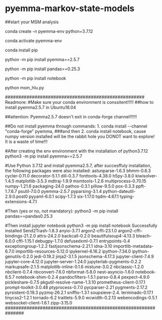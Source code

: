 # pyemma-markov-state-models
##start your MSM analysis

conda create -n pyemma-env python=3.7.12

conda activate pyemma-env

conda install pip

python -m pip install pyemma==2.5.7

python -m pip install pandas==0.25.3

python -m pip install notebook

python msm_hlu.py



####################################################
Readmore:
#Make sure your conda environment is conssitent!!!!!
##how to install pyemma2.5.7 in Ubuntu18.04

##attention: Pyemma2.5.7 doesn't exit in conda-forge channel!!!!!!

##Do not install pyemma through commands: 1. conda install --channel "conda-forge" pyemma,
###and then 2. conda install notebook, cause numpy version installed will be the rabbit hole you DONOT want to explore! It is a waste of time!!!

#After creating the env environment with the installation of python3.7.12
python3 -m pip install pyemma==2.5.7

#Use Python 3.7.12 and install pyemma2.5.7, after succesffuly installation, the following packages were also installed:
astunparse-1.6.3 bhmm-0.6.3 cycler-0.11.0 decorator-5.1.1 dill-0.3.7 fonttools-4.38.0 h5py-3.8.0
kiwisolver-1.4.5 matplotlib-3.5.3 mdtraj-1.9.9 msmtools-1.2.6 multiprocess-0.70.15 numpy-1.21.6
packaging-24.0 pathos-0.3.1 pillow-9.5.0 pox-0.3.3 ppft-1.7.6.7 psutil-7.0.0 pyemma-2.5.7 pyparsing-3.1.4
python-dateutil-2.9.0.post0 pyyaml-6.0.1 scipy-1.7.3 six-1.17.0 tqdm-4.67.1 typing-extensions-4.7.1

#Then (yes or no, not mandatory):
python3 -m pip install pandas==pandas0.25.3

#Then install jupyter notebook
python3 -m pip install notebook
Successfully installed Send2Trash-1.8.3 anyio-3.7.1 argon2-cffi-23.1.0 argon2-cffi-bindings-21.2.0
attrs-24.2.0 backcall-0.2.0 beautifulsoup4-4.13.3 bleach-6.0.0 cffi-1.15.1 debugpy-1.7.0 defusedxml-0.7.1
entrypoints-0.4 exceptiongroup-1.2.2 fastjsonschema-2.21.1 idna-3.10 importlib-metadata-6.7.0
importlib-resources-5.12.0 ipykernel-6.16.2 ipython-7.34.0 ipython-genutils-0.2.0 jedi-0.19.2 jinja2-3.1.5
jsonschema-4.17.3 jupyter-client-7.4.9 jupyter-core-4.12.0 jupyter-server-1.24.0 jupyterlab-pygments-0.2.2
markupsafe-2.1.5 matplotlib-inline-0.1.6 mistune-3.0.2 nbclassic-1.2.0 nbclient-0.7.4 nbconvert-7.6.0
nbformat-5.8.0 nest-asyncio-1.6.0 notebook-6.5.7 notebook-shim-0.2.4 pandocfilters-1.5.1 parso-0.8.4
pexpect-4.9.0 pickleshare-0.7.5 pkgutil-resolve-name-1.3.10 prometheus-client-0.17.1 prompt-toolkit-3.0.48
ptyprocess-0.7.0 pycparser-2.21 pygments-2.17.2 pyrsistent-0.19.3 pyzmq-26.2.1 sniffio-1.3.1 soupsieve-2.4.
terminado-0.17.1 tinycss2-1.2.1 tornado-6.2 traitlets-5.9.0 wcwidth-0.2.13 webencodings-0.5.1
websocket-client-1.6.1 zipp-3.15.0
###############################################################

